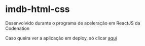 # imdb-html-css
Desenvolvido durante o programa de aceleração em ReactJS da Codenation

Caso queira ver a aplicação em deploy, só clicar [aqui]

[aqui]: <https://blissful-stonebraker-fec716.netlify.com/>
